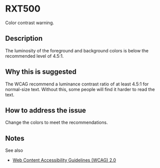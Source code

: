 # RXT500

Color contrast warning.

## Description

The luminosity of the foreground and background colors is below the recommended level of 4.5:1.

## Why this is suggested

The WCAG recommend a luminance contrast ratio of at least 4.5:1 for normal-size text. Without this, some people will find it harder to read the text.

## How to address the issue

Change the colors to meet the recommendations.

## Notes

See also

- [Web Content Accessibility Guidelines (WCAG) 2.0](https://www.w3.org/TR/2008/REC-WCAG20-20081211/#visual-audio-contrast-contrast)
